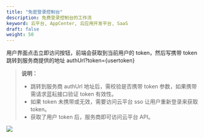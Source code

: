 ```yaml
---
title: "免密登录控制台"
description: 免费登录控制台的工作流
keyword: 云平台, AppCenter, 云应用开发平台, SaaS
draft: false
weight: 50
---
```


用户界面点击立即访问按钮，前端会获取到当前用户的 token，然后写携带 token 跳转到服务商提供的地址 authUrl?token={usertoken}

> **说明：**
>
> - 跳转到服务商 authUrl 地址后，需校验是否携带 token 参数，如果携带需请求蓝耘接口验证 token 有效性。
> - 如果 token 未携带或无效，需要访问云平台 sso 让用户重新登录来获取 token。
> - 获取了用户 token 后，服务商即可访问云平台 API。

![](/appcenter/dev-platform/_images/um_sec_login.png)

